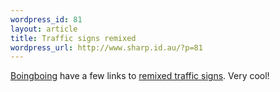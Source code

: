 ```yaml
--- 
wordpress_id: 81
layout: article
title: Traffic signs remixed
wordpress_url: http://www.sharp.id.au/?p=81
---
```

<a href="http://boingboing.net">Boingboing</a> have a few links to <a href="http://www.boingboing.net/2005/09/05/walkdontwalkman_remi.html">remixed traffic signs</a>. Very cool!
